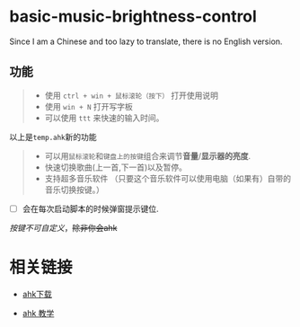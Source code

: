 # basic-music-brightness-control

Since I am a Chinese and too lazy to translate, there is no English version.

## 功能

>- 使用 `ctrl + win + 鼠标滚轮（按下）` 打开使用说明
>- 使用 `win + N` 打开写字板
>- 可以使用 `ttt` 来快速的输入时间。

以上是`temp.ahk`新的功能

>- 可以用`鼠标滚轮`和`键盘上的按键`组合来调节**音量**/**显示器的亮度**.
>- 快速切换歌曲(上一首,下一首)以及暂停。
>- 支持超多音乐软件
（只要这个音乐软件可以使用电脑（如果有）自带的音乐切换按键。）

- [ ] 会在每次启动脚本的时候弹窗提示键位.

*按键不可自定义*，~~除非你会ahk~~

# 相关链接
- [ahk下载]( https://www.autohotkey.com/)

- [ahk 教学](https://wyagd001.github.io/zh-cn/docs/Hotkeys.htm#Intro) 


